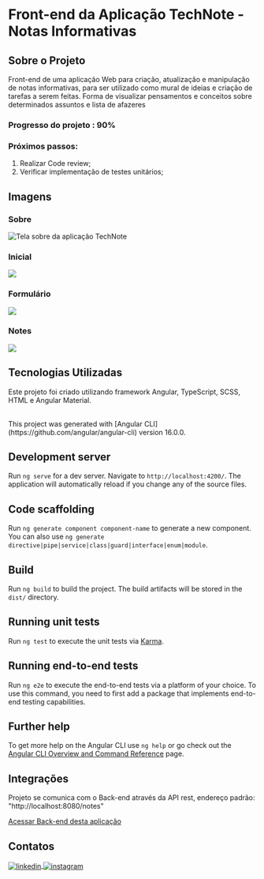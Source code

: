 # Front-end da Aplicação TechNote - Notas Informativas

## Sobre o Projeto

<p>Front-end de uma aplicação Web para criação, atualização e manipulação de notas informativas, para ser utilizado como mural de ideias e criação de tarefas a serem feitas. 
  Forma de visualizar pensamentos e conceitos sobre determinados assuntos e lista de afazeres</p>

### Progresso do projeto : 90%

### Próximos passos:
  1. Realizar Code review;
  2. Verificar implementação de testes unitários;

## Imagens 
### Sobre
<img align="center" src="https://github.com/varela-s-matheus/TechNote--Front-end/assets/131572994/8f64ed74-ae67-4ff8-bf45-18da65837a84" alt="Tela sobre da aplicação TechNote"/>

### Inicial
<img align="center" src="https://github.com/varela-s-matheus/TechNote--Front-end/assets/131572994/19fa9966-8c86-4260-b284-7635ce57c7af"/>

### Formulário
<img align="center" src="https://github.com/varela-s-matheus/TechNote--Front-end/assets/131572994/26da2bc0-e826-4b73-b500-bcaa09c63861"/>

### Notes
<img align="center" src="https://github.com/varela-s-matheus/TechNote--Front-end/assets/131572994/952681d0-29f2-4fd6-935e-1e0835d41754"/>


## Tecnologias Utilizadas
Este projeto foi criado utilizando framework Angular, TypeScript, SCSS, HTML e Angular Material.

<br>
This project was generated with [Angular CLI](https://github.com/angular/angular-cli) version 16.0.0.

## Development server

Run `ng serve` for a dev server. Navigate to `http://localhost:4200/`. The application will automatically reload if you change any of the source files.

## Code scaffolding

Run `ng generate component component-name` to generate a new component. You can also use `ng generate directive|pipe|service|class|guard|interface|enum|module`.

## Build

Run `ng build` to build the project. The build artifacts will be stored in the `dist/` directory.

## Running unit tests

Run `ng test` to execute the unit tests via [Karma](https://karma-runner.github.io).

## Running end-to-end tests

Run `ng e2e` to execute the end-to-end tests via a platform of your choice. To use this command, you need to first add a package that implements end-to-end testing capabilities.

## Further help

To get more help on the Angular CLI use `ng help` or go check out the [Angular CLI Overview and Command Reference](https://angular.io/cli) page.


## Integrações

Projeto se comunica com o Back-end através da API rest, endereço padrão: "http://localhost:8080/notes" 


<a href="https://github.com/varela-s-matheus/TechNote--Back-end" target="_blank">Acessar Back-end desta aplicação</a>


## Contatos

<a href="https://linkedin.com/in/varela-s-matheus" target="_blank">
  <img align="center" src="https://img.shields.io/badge/-MatheusVarela-05122A?style=flat&logo=linkedin" alt="linkedin"/>
</a>
<a href="https://www.instagram.com/varela_matheuus/" target="_blank">
 <img align="center" src="https://img.shields.io/badge/-MatheusVarela-05122A?style=flat&logo=instagram" alt="instagram"/>
</a>
